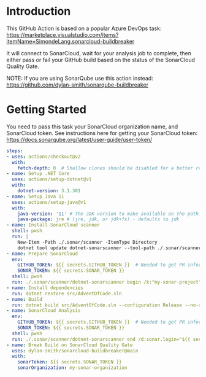 # Introduction 
This GitHub Action is based on a popular Azure DevOps task: https://marketplace.visualstudio.com/items?itemName=SimondeLang.sonarcloud-buildbreaker

It will connect to SonarCloud, wait for your analysis job to complete, then either pass or fail your GitHub build based on the status of the SonarCloud Quality Gate.

NOTE: If you are using SonarQube use this action instead: https://github.com/dylan-smith/sonarqube-buildbreaker

# Getting Started
You need to pass this task your SonarCloud organization name, and SonarCloud token.  See instructions here for getting your SonarCloud token: https://docs.sonarqube.org/latest/user-guide/user-token/

```yaml
steps:
- uses: actions/checkout@v2
  with:
    fetch-depth: 0  # Shallow clones should be disabled for a better relevancy of analysis
- name: Setup .NET Core
  uses: actions/setup-dotnet@v1
  with:
    dotnet-version: 3.1.301
- name: Setup Java 11
  uses: actions/setup-java@v1
  with:
    java-version: '11' # The JDK version to make available on the path.
    java-package: jre # (jre, jdk, or jdk+fx) - defaults to jdk
- name: Install SonarCloud scanner
  shell: pwsh
  run: |
    New-Item -Path ./.sonar/scanner -ItemType Directory
    dotnet tool update dotnet-sonarscanner --tool-path ./.sonar/scanner --version 4.10.0
- name: Prepare SonarCloud
  env:
    GITHUB_TOKEN: ${{ secrets.GITHUB_TOKEN }}  # Needed to get PR information, if any
    SONAR_TOKEN: ${{ secrets.SONAR_TOKEN }}
  shell: pwsh
  run: ./.sonar/scanner/dotnet-sonarscanner begin /k:"my-sonar-project" /o:"my-sonar-organization" /d:sonar.login="${{ secrets.SONAR_TOKEN }}" /d:sonar.host.url="https://sonarcloud.io"
- name: Install dependencies
  run: dotnet restore src/AdventOfCode.sln
- name: Build
  run: dotnet build src/AdventOfCode.sln --configuration Release --no-restore
- name: SonarCloud Analysis
  env:
    GITHUB_TOKEN: ${{ secrets.GITHUB_TOKEN }}  # Needed to get PR information, if any
    SONAR_TOKEN: ${{ secrets.SONAR_TOKEN }}
  shell: pwsh
  run: ./.sonar/scanner/dotnet-sonarscanner end /d:sonar.login="${{ secrets.SONAR_TOKEN }}"
- name: Break Build on SonarCloud Quality Gate
  uses: dylan-smith/sonarcloud-buildbreaker@main
  with:
    sonarToken: ${{ secrets.SONAR_TOKEN }}
    sonarOrganization: my-sonar-organization
```
